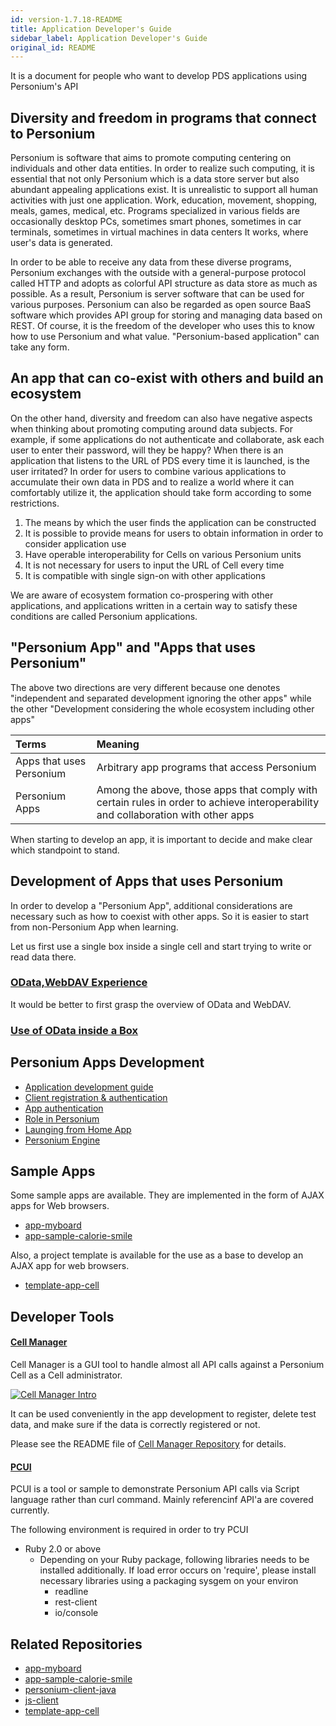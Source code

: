 ```yaml
---
id: version-1.7.18-README
title: Application Developer's Guide
sidebar_label: Application Developer's Guide
original_id: README
---
```


It is a document for people who want to develop  PDS applications using Personium's API

## Diversity and freedom in programs that connect to Personium
Personium is software that aims to promote computing centering on individuals and other data entities. In order to realize such computing, it is essential that not only Personium which is a data store server but also abundant appealing applications exist.
It is unrealistic to support all human activities with just one application. Work, education, movement, shopping, meals, games, medical, etc. Programs specialized in various fields are occasionally desktop PCs, sometimes smart phones, sometimes in car terminals, sometimes in virtual machines in data centers It works, where user's data is generated.

In order to be able to receive any data from these diverse programs, Personium exchanges with the outside with a general-purpose protocol called HTTP and adopts as colorful API structure as data store as much as possible. As a result, Personium is server software that can be used for various purposes. Personium can also be regarded as open source BaaS software which provides API group for storing and managing data based on REST. Of course, it is the freedom of the developer who uses this to know how to use Personium and what value. "Personium-based application" can take any form.


## An app that can co-exist with others and build an ecosystem
On the other hand, diversity and freedom can also have negative aspects when thinking about promoting computing around data subjects. For example, if some applications do not authenticate and collaborate, ask each user to enter their password, will they be happy? When there is an application that listens to the URL of PDS every time it is launched, is the user irritated? In order for users to combine various applications to accumulate their own data in PDS and to realize a world where it can comfortably utilize it, the application should take form according to some restrictions.

1. The means by which the user finds the application can be constructed
1. It is possible to provide means for users to obtain information in order to consider application use
1. Have operable interoperability for Cells on various Personium units
1. It is not necessary for users to input the URL of Cell every time
1. It is compatible with single sign-on with other applications

<!--
1. 利用者がアプリを発見する手段が構築可能であること
1. 利用者がアプリ使用を検討するために情報を得る手段が提供可能であること
1. 様々なPersoniumユニット上のCellに対しても動作可能な相互運用性を持つこと
1. 利用者がいちいちCellのURLをいちいち入力しないでよいこと
1. 他のアプリとのシングルサインオンに対応していること
-->

We are aware of ecosystem formation co-prospering with other applications, and applications written in a certain way to satisfy these conditions are called Personium applications.
<!--
他アプリと共存共栄するエコシステム形成を意識し、これらの条件を満たせるよう一定の流儀で記述されたアプリのことをPersoniumアプリと呼びます。
-->

## "Personium App" and "Apps that uses Personium"

The above two directions are very different because one denotes "independent and separated development ignoring the other apps" while the other "Development considering the whole ecosystem including other apps" 

|Terms|Meaning|
|:--|:--|
|Apps that uses Personium|Arbitrary app programs that access Personium|
|Personium Apps|Among the above, those apps that comply with certain rules in order to achieve interoperability and collaboration with other apps|

When starting to develop an app, it is important to decide and make clear which standpoint to stand.


## Development of Apps that uses Personium

In order to develop a "Personium App", additional considerations are necessary such as how to coexist with other apps.
So it is easier to start from non-Personium App when learning.

Let us first use a single box inside a single cell and start trying to write or read data there.

### [OData,WebDAV Experience](https://baas-demo.demo.personium.io/1/index.html)

It would be better to first grasp the overview of OData and WebDAV.

### [Use of OData inside a Box](./using_odata.md)

## Personium Apps Development

* [Application development guide](./Personium_Apps.md)  
* [Client registration & authentication](../user_guide/004_Client_auth.md)
* [App authentication](./app_authn.md)
* [Role in Personium](./Roles.md)
* [Launging from Home App](./launch_from_homeapp.md)
* [Personium Engine](./Personium-Engine.md)


## Sample Apps

Some sample apps are available. They are implemented in the form of AJAX apps for Web browsers.

* [app-myboard](https://github.com/personium/app-myboard)
* [app-sample-calorie-smile](https://github.com/personium/app-sample-calorie-smile)

Also, a project template is available for the use as a base to develop an AJAX app for web browsers.

* [template-app-cell](https://github.com/personium/template-app-cell)


## Developer Tools

#### [Cell Manager](https://github.com/personium/app-uc-unit-manager)
Cell Manager is a GUI tool to handle almost all API calls against a Personium Cell as a Cell administrator.

[![Cell Manager Intro](https://img.youtube.com/vi/d1_pET0M-YA/3.jpg)](https://www.youtube.com/embed/d1_pET0M-YA)



It can be used conveniently in the app development to register, delete test data, and make sure if the data is correctly registered or not.

Please see the README file of [Cell Manager Repository](https://github.com/personium/app-uc-unit-manager) for details. 

#### [PCUI](https://github.com/personium/pcui)

PCUI is a tool or sample to demonstrate Personium API calls via Script language rather than curl command.
Mainly referencinf API'a are covered currently.  

The following environment is required in order to try PCUI
* Ruby 2.0 or above
    * Depending on your Ruby package, following libraries needs to be installed additionally. If load error occurs on 'require', please install necessary libraries using a packaging sysgem on your environ
        * readline
        * rest-client
        * io/console


## Related Repositories

* [app-myboard](https://github.com/personium/app-myboard)
* [app-sample-calorie-smile](https://github.com/personium/app-sample-calorie-smile)
* [personium-client-java](https://github.com/personium/personium-client-java)
* [js-client](https://github.com/personium/js-client)
* [template-app-cell](https://github.com/personium/template-app-cell)

